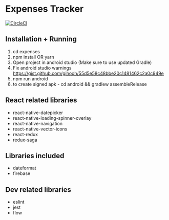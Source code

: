 # Expenses Tracker

[![CircleCI](https://circleci.com/gh/gihooh/expenses.svg?style=svg)](https://circleci.com/gh/gihooh/expenses)

## Installation + Running
1. cd expenses
2. npm install OR yarn
3. Open project in  android studio (Make sure to use updated Gradle)
4. Fix android studio warnings https://gist.github.com/gihooh/55d5e58c48bbe20c1481462c2a0c949e
5. npm run android
6. to create signed apk - cd android && gradlew assembleRelease

## React related libraries
- react-native-datepicker
- react-native-loading-spinner-overlay
- react-native-navigation
- react-native-vector-icons
- react-redux
- redux-saga

## Libraries included
- dateformat
- firebase

## Dev related libraries
- eslint
- jest
- flow

